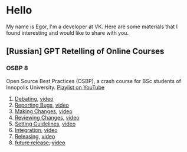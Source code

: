 # Hello

My name is Egor, I'm a developer at VK. Here are some materials that I found interesting and would like to share with you.

## [Russian] GPT Retelling of Online Courses

### OSBP 8

Open Source Best Practices (OSBP), a crash course for BSc students of Innopolis University. [Playlist on YouTube](https://www.youtube.com/watch?v=jYeZuaLt7nI&list=PLaIsQH4uc08zjutyoBOtoa6fnxzrCQK2Q)

1. [Debating](https://300.ya.ru/v_xhWVS4Ms), [video]()
2. [Reporting Bugs](https://300.ya.ru/v_tG0kwKd2), [video]()
3. [Making Changes](https://300.ya.ru/v_gMsTi21h), [video]()
4. [Reviewing Changes](https://300.ya.ru/v_AH2CbPzO), [video](https://www.youtube.com/watch?v=TJ83ePwyH_A)
5. [Setting Guidelines](https://300.ya.ru/v_Hx13dL7Q), [video](https://www.youtube.com/watch?v=mWi2S5FJiJ4)
6. [Integration](https://300.ya.ru/v_w9aON55M), [video](https://www.youtube.com/watch?v=iyJ4wiCb9xM)
7. [Releasing](https://300.ya.ru/v_W0MkstLu), [video](https://www.youtube.com/watch?v=3HOZ-y-_C38)
8. ~~[future release](https://www.youtube.com/watch?v=jYeZuaLt7nI&list=PLaIsQH4uc08zjutyoBOtoa6fnxzrCQK2Q), [video](https://www.youtube.com/watch?v=jYeZuaLt7nI&list=PLaIsQH4uc08zjutyoBOtoa6fnxzrCQK2Q)~~
